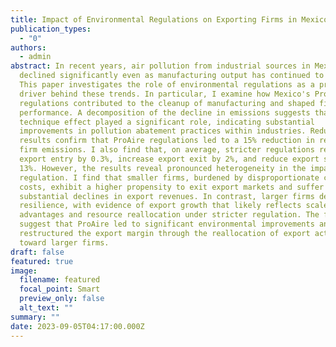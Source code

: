 ```yaml
---
title: Impact of Environmental Regulations on Exporting Firms in Mexico
publication_types:
  - "0"
authors:
  - admin
abstract: In recent years, air pollution from industrial sources in Mexico has
  declined significantly even as manufacturing output has continued to rise.
  This paper investigates the role of environmental regulations as a primary
  driver behind these trends. In particular, I examine how Mexico's ProAire
  regulations contributed to the cleanup of manufacturing and shaped firm export
  performance. A decomposition of the decline in emissions suggests that the
  technique effect played a significant role, indicating substantial
  improvements in pollution abatement practices within industries. Reduced-form
  results confirm that ProAire regulations led to a 15% reduction in reported
  firm emissions. I also find that, on average, stricter regulations reduce
  export entry by 0.3%, increase export exit by 2%, and reduce export sales by
  13%. However, the results reveal pronounced heterogeneity in the impact of
  regulation. I find that smaller firms, burdened by disproportionate compliance
  costs, exhibit a higher propensity to exit export markets and suffer
  substantial declines in export revenues. In contrast, larger firms demonstrate
  resilience, with evidence of export growth that likely reflects scale
  advantages and resource reallocation under stricter regulation. The findings
  suggest that ProAire led to significant environmental improvements and
  restructured the export margin through the reallocation of export activity
  toward larger firms.
draft: false
featured: true
image:
  filename: featured
  focal_point: Smart
  preview_only: false
  alt_text: ""
summary: ""
date: 2023-09-05T04:17:00.000Z
---
```

